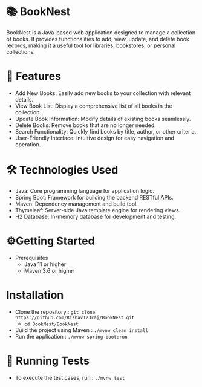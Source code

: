 # ​📚 BookNest
BookNest is a Java-based web application designed to manage a collection of books. It provides functionalities to add, view, update, and delete book records, making it a useful tool for libraries, bookstores, or personal collections.​

# 🚀 Features
- Add New Books: Easily add new books to your collection with relevant details.
- View Book List: Display a comprehensive list of all books in the collection.
- Update Book Information: Modify details of existing books seamlessly.
- Delete Books: Remove books that are no longer needed.
- Search Functionality: Quickly find books by title, author, or other criteria.
- User-Friendly Interface: Intuitive design for easy navigation and operation.

# 🛠️ Technologies Used
- Java: Core programming language for application logic.
- Spring Boot: Framework for building the backend RESTful APIs.
- Maven: Dependency management and build tool.
- Thymeleaf: Server-side Java template engine for rendering views.
- H2 Database: In-memory database for development and testing.

# ⚙️Getting Started
- Prerequisites
  - Java 11 or higher
  - Maven 3.6 or higher

# Installation
- Clone the repository : ```git clone https://github.com/Rishav123raj/BookNest.git```
    - ```cd BookNest/BookNest```
- Build the project using Maven : ```./mvnw clean install```
- Run the application : ```./mvnw spring-boot:run```

# 🧪 Running Tests
- To execute the test cases, run : ```./mvnw test```
